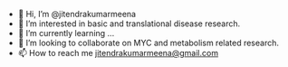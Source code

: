 - 👋 Hi, I’m @jitendrakumarmeena
- 👀 I’m interested in basic and translational disease research.
- 🌱 I’m currently learning ...
- 💞️ I’m looking to collaborate on MYC and metabolism related research.
- 📫 How to reach me jitendrakumarmeena@gmail.com

<!---
jitendrakumarmeena/jitendrakumarmeena is a ✨ special ✨ repository because its `README.md` (this file) appears on your GitHub profile.
You can click the Preview link to take a look at your changes.
--->
